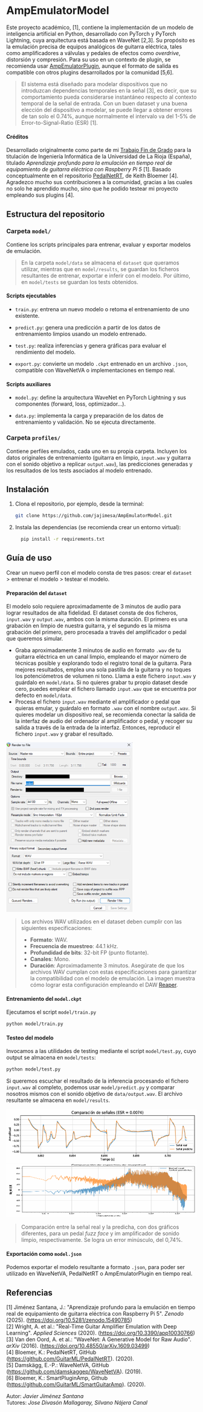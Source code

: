 # AmpEmulatorModel

Este proyecto académico, [1], contiene la implementación de un modelo de inteligencia artificial en Python, desarrollado con PyTorch y PyTorch Lightning, cuya arquitectura está basada en WaveNet [2,3]. Su propósito es la emulación precisa de equipos analógicos de guitarra eléctrica, tales como amplificadores a válvulas y pedales de efectos como *overdrive*, distorsión y compresión. Para su uso en un contexto de plugin, se recomienda usar [AmpEmulatorPlugin](https://github.com/jajimesa/AmpEmulatorPlugin), aunque el formato de salida es compatible con otros plugins desarrollados por la comunidad [5,6].
> El sistema está diseñado para modelar dispositivos que no introduzcan dependencias temporales en la señal [3], es decir, que su comportamiento pueda considerarse instantáneo respecto al contexto temporal de la señal de entrada. Con un buen dataset y una buena elección del dispositivo a modelar, se puede llegar a obtener errores de tan solo el 0.74%, aunque normalmente el intervalo va del 1-5% de Error-to-Signal-Ratio (ESR) [1].

#### Créditos
Desarrollado originalmente como parte de mi [Trabajo Fin de Grado](https://zenodo.org/records/15490785) para la titulación de Ingeniería Informática de la Universidad de La Rioja (España), titulado *Aprendizaje profundo para la emulación en tiempo real de equipamiento de guitarra eléctrica con Raspberry Pi 5* [1]. Basado conceptualmente en el repositorio [PedalNetRT](https://github.com/GuitarML/PedalNetRT), de Keith Bloemer [4]. Agradezco mucho sus contribuciones a la comunidad, gracias a las cuales no solo he aprendido mucho, sino que he podido testear mi proyecto empleando sus plugins [4].

## Estructura del repositorio

### Carpeta `model/`
Contiene los scripts principales para entrenar, evaluar y exportar modelos de emulación. 
> En la carpeta `model/data` se almacena el `dataset` que queramos utilizar, mientras que en `model/results`, se guardan los ficheros resultantes de entrenar, exportar e inferir con el modelo. Por último, en `model/tests` se guardan los tests obtenidos.

#### Scripts ejecutables

- `train.py`: entrena un nuevo modelo o retoma el entrenamiento de uno existente.

- `predict.py`: genera una predicción a partir de los datos de entrenamiento limpios usando un modelo entrenado.

- `test.py`: realiza inferencias y genera gráficas para evaluar el rendimiento del modelo.

- `export.py`: convierte un modelo `.ckpt` entrenado en un archivo `.json`, compatible con WaveNetVA o implementaciones en tiempo real.

#### Scripts auxiliares

- `model.py`: define la arquitectura WaveNet en PyTorch Lightning y sus componentes (forward, loss, optimizador...).

- `data.py`: implementa la carga y preparación de los datos de entrenamiento y validación. No se ejecuta directamente.

### Carpeta `profiles/`

Contiene perfiles emulados, cada uno en su propia carpeta. Incluyen los datos originales de entrenamiento (guitarra en limpio, `input.wav` y guitarra con el sonido objetivo a replicar `output.wav`), las predicciones generadas y los resultados de los tests asociados al modelo entrenado.

## Instalación
1. Clona el repositorio, por ejemplo, desde la terminal:
   ```bash
   git clone https://github.com/jajimesa/AmpEmulatorModel.git
   ```
2. Instala las dependencias (se recomienda crear un entorno virtual):
   ```bash
	 pip install -r requirements.txt
   ```

## Guía de uso
Crear un nuevo perfil con el modelo consta de tres pasos: crear el `dataset` > entrenar el modelo > testear el modelo.

#### Preparación del `dataset`  
El modelo solo requiere aproximadamente de 3 minutos de audio para lograr resultados de alta fidelidad. El dataset consta de dos ficheros, `input.wav` y `output.wav`, ambos con la misma duración. El primero es una grabación en limpio de nuestra guitarra, y el segundo es la misma grabación del primero, pero procesada a través del amplificador o pedal que queremos simular.
- Graba aproximadamente 3 minutos de audio en formato `.wav` de tu guitarra eléctrica en un canal limpio, empleando el mayor número de técnicas posible y explorando todo el registro tonal de la guitarra. Para mejores resultados, emplea una sola 	pastilla de la guitarra y no toques los potenciómetros de volumen ni tono. Llama a este fichero `input.wav` y guárdalo en `model/data`. Si no quieres grabar tu propio dataset desde cero, puedes emplear el fichero llamado `input.wav` que se encuentra por defecto en `model/data`.
- Procesa el fichero `input.wav` mediante el amplificador o pedal que quieras emular, y guárdalo en formato `.wav` con el nombre `output.wav`. Si quieres modelar un dispositivo real, se recomienda conectar la salida de la interfaz de audio del ordenador al amplificador o pedal, y recoger su salida a través de la entrada de la interfaz. Entonces, reproducir el fichero `input.wav` y grabar el resultado.

<img src="data-config.png" width="334" height="448">

> Los archivos WAV utilizados en el dataset deben cumplir con las siguientes especificaciones:
> - **Formato**: WAV.
> - **Frecuencia de muestreo**: 44.1 kHz.
> - **Profundidad de bits**: 32-bit FP (punto flotante).
> - **Canales**: Mono.
> - **Duración**: Aproximadamente 3 minutos.
>  Asegúrate de que los archivos WAV cumplan con estas especificaciones para garantizar la compatibilidad con el modelo de emulación. La imagen muestra cómo lograr esta configuración empleando el DAW [Reaper](https://www.reaper.fm/).

#### Entrenamiento del `model.ckpt`
Ejecutamos el script `model/train.py`
```bash
python model/train.py
```
#### Testeo del modelo
Invocamos a las utilidades de testing mediante el script `model/test.py`, cuyo output se almacena en `model/tests`:
```bash
python model/test.py
```
Si queremos escuchar el resultado de la inferencia procesando el fichero `input.wav` al completo, podemos usar `model/predict.py` y comparar nosotros mismos con el sonido objetivo de `data/output.wav`. El archivo resultante se almacena en `model/results`.

<img src="test-example-1.png" width="575" height="142">
<img src="test-example-2.png" width="575" height="142">	

> Comparación entre la señal real y la predicha, con dos gráficos diferentes, para un pedal *fuzz face* y im amplificador de sonido limpio, respectivamente. Se logra un error minúsculo, del 0,74%.

#### Exportación como `model.json`
Podemos exportar el modelo resultante a formato `.json`, para poder ser utilizado en WaveNetVA, PedalNetRT o AmpEmulatorPlugin en tiempo real.

## Referencias
[1] 	Jiménez Santana, J.: "Aprendizaje profundo para la emulación en tiempo real de equipamiento de guitarra eléctrica con Raspberry Pi 5". *Zenodo* (2025). (https://doi.org/10.5281/zenodo.15490785)   
[2]	Wright, A. et al.: "Real-Time Guitar Amplifier Emulation with Deep Learning". *Applied Sciences* (2020). (https://doi.org/10.3390/app10030766)   
[3]	Van den Oord, A. et al.: "WaveNet: A Generative Model for Raw Audio". *arXiv* (2016). (https://doi.org/10.48550/arXiv.1609.03499)   
[4]	Bloemer, K.: PedalNetRT, GitHub (https://github.com/GuitarML/PedalNetRT). (2020).   
[5]	Damskägg, E.-P.: WaveNetVA, GitHub (https://github.com/damskaggep/WaveNetVA). (2019).   
[6]	Bloemer, K.: SmartPluginAmp, Github (https://github.com/GuitarML/SmartGuitarAmp). (2020).

Autor: *Javier Jiménez Santana*   
Tutores: *Jose Divasón Mallagaray, Silvano Nájera Canal*

